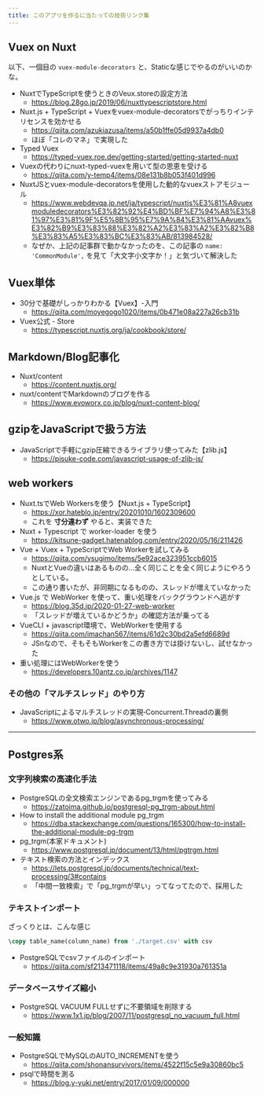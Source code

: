```yaml
---
title: このアプリを作るに当たっての技術リンク集
---
```

 
## Vuex on Nuxt

以下、一個目の `vuex-module-decorators` と、Staticな感じでやるのがいいのかな。 

- NuxtでTypeScriptを使うときのVeux.storeの設定方法
  - https://blog.28go.jp/2019/06/nuxttypescriptstore.html
- Nuxt.js + TypeScript + Vuexをvuex-module-decoratorsでがっちりインテリセンスを効かせる
  - https://qiita.com/azukiazusa/items/a50b1ffe05d9937a4db0
  - ほぼ「コレのマネ」で実現した
- Typed Vuex
  - https://typed-vuex.roe.dev/getting-started/getting-started-nuxt
- Vuexの代わりにnuxt-typed-vuexを用いて型の恩恵を受ける
  - https://qiita.com/y-temp4/items/08e131b8b053f401d996
- NuxtJSとvuex-module-decoratorsを使用した動的なvuexストアモジュール
  - https://www.webdevqa.jp.net/ja/typescript/nuxtjs%E3%81%A8vuexmoduledecorators%E3%82%92%E4%BD%BF%E7%94%A8%E3%81%97%E3%81%9F%E5%8B%95%E7%9A%84%E3%81%AAvuex%E3%82%B9%E3%83%88%E3%82%A2%E3%83%A2%E3%82%B8%E3%83%A5%E3%83%BC%E3%83%AB/813984528/
  - なぜか、上記の記事群で動かなかったのを、この記事の `name: 'CommonModule',` を見て「大文字小文字か！」と気づいて解決した


## Vuex単体

- 30分で基礎がしっかりわかる【Vuex】-入門
  - https://qiita.com/moyegogo1020/items/0b471e08a227a26cb31b
- Vuex公式 - Store
  - https://typescript.nuxtjs.org/ja/cookbook/store/

## Markdown/Blog記事化

- Nuxt/content
  - https://content.nuxtjs.org/
- nuxt/contentでMarkdownのブログを作る
  - https://www.evoworx.co.jp/blog/nuxt-content-blog/

## gzipをJavaScriptで扱う方法

- JavaScriptで手軽にgzip圧縮できるライブラリ使ってみた【zlib.js】
  - https://pisuke-code.com/javascript-usage-of-zlib-js/


## web workers

- Nuxt.tsでWeb Workersを使う【Nuxt.js + TypeScript】
  - https://xor.hateblo.jp/entry/20201010/1602309600
  - これを __寸分違わず__ やると、実装できた
- Nuxt + Typescript で worker-loader を使う
  - https://kitsune-gadget.hatenablog.com/entry/2020/05/16/211426
- Vue + Vuex + TypeScriptでWeb Workerを試してみる
  - https://qiita.com/ysugimo/items/5e92ace323951ccb6015
  - NuxtとVueの違いはあるものの…全く同じことを全く同じようにやろうとしている。
  - この通り書いたが、非同期になるものの、スレッドが増えていなかった
- Vue.js で WebWorker を使って、重い処理をバックグラウンドへ逃がす
  - https://blog.35d.jp/2020-01-27-web-worker
  - 「スレッドが増えているかどうか」の確認方法が乗ってる
- VueCLI + javascript環境で、WebWorkerを使用する
  - https://qiita.com/imachan567/items/61d2c30bd2a5efd6689d
  - JSnなので、そもそもWorkerをこの書き方では掛けないし、試せなかった
- 重い処理にはWebWorkerを使う
  - https://developers.10antz.co.jp/archives/1147

### その他の「マルチスレッド」のやり方

- JavaScriptによるマルチスレッドの実現‐Concurrent.Threadの裏側
  - https://www.otwo.jp/blog/asynchronous-processing/

---

## Postgres系

### 文字列検索の高速化手法

- PostgreSQLの全文検索エンジンであるpg_trgmを使ってみる
  - https://zatoima.github.io/postgresql-pg_trgm-about.html
- How to install the additional module pg_trgm
  - https://dba.stackexchange.com/questions/165300/how-to-install-the-additional-module-pg-trgm
- pg_trgm(本家ドキュメント)
  - https://www.postgresql.jp/document/13/html/pgtrgm.html
- テキスト検索の方法とインデックス
  - https://lets.postgresql.jp/documents/technical/text-processing/3#contains
  - 「中間一致検索」で「pg_trgmが早い」ってなってたので、採用した

### テキストインポート

ざっくりとは、こんな感じ

```sql
\copy table_name(column_name) from './target.csv' with csv
```

- PostgreSQLでcsvファイルのインポート
  - https://qiita.com/sf213471118/items/49a8c9e31930a761351a

### データベースサイズ縮小

- PostgreSQL VACUUM FULLせずに不要領域を削除する
  - https://www.1x1.jp/blog/2007/11/postgresql_no_vacuum_full.html


### 一般知識

- PostgreSQLでMySQLのAUTO_INCREMENTを使う
  - https://qiita.com/shonansurvivors/items/4522f15c5e9a30860bc5
- psqlで時間を測る
  - https://blog.y-yuki.net/entry/2017/01/09/000000